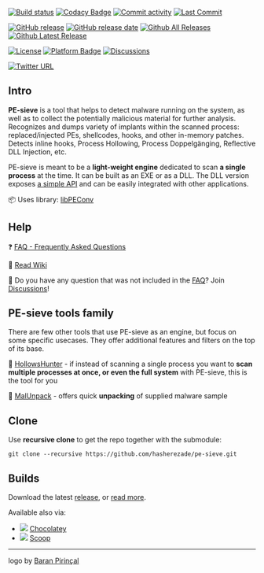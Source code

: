 <img src="./logo/PE-SIEVE_small.png" alt="">

[![Build status](https://ci.appveyor.com/api/projects/status/crlo8iyvi4bm80yp?svg=true)](https://ci.appveyor.com/project/hasherezade/pe-sieve)
[![Codacy Badge](https://api.codacy.com/project/badge/Grade/b75fd4d95bd94629879381241e4a7c02)](https://app.codacy.com/gh/hasherezade/pe-sieve/dashboard?branch=master)
[![Commit activity](https://img.shields.io/github/commit-activity/m/hasherezade/pe-sieve)](https://github.com/hasherezade/pe-sieve/commits)
[![Last Commit](https://img.shields.io/github/last-commit/hasherezade/pe-sieve/master)](https://github.com/hasherezade/pe-sieve/commits)

[![GitHub release](https://img.shields.io/github/release/hasherezade/pe-sieve.svg)](https://github.com/hasherezade/pe-sieve/releases)
[![GitHub release date](https://img.shields.io/github/release-date/hasherezade/pe-sieve?color=blue)](https://github.com/hasherezade/pe-sieve/releases)
[![Github All Releases](https://img.shields.io/github/downloads/hasherezade/pe-sieve/total.svg)](https://github.com/hasherezade/pe-sieve/releases)
[![Github Latest Release](https://img.shields.io/github/downloads/hasherezade/pe-sieve/latest/total.svg)](https://github.com/hasherezade/pe-sieve/releases)

[![License](https://img.shields.io/badge/License-BSD%202--Clause-blue.svg)](https://github.com/hasherezade/pe-sieve/blob/master/LICENSE)
[![Platform Badge](https://img.shields.io/badge/Windows-0078D6?logo=windows)](https://github.com/hasherezade/pe-sieve)
[![Discussions](https://img.shields.io/badge/Ask%20me-anything-1abc9c.svg)](https://github.com/hasherezade/pe-sieve/discussions)

[![Twitter URL](https://img.shields.io/twitter/url/http/shields.io.svg?style=social)](https://twitter.com/intent/tweet?original_referer=https://github.com/hasherezade/pe-sieve&text=%23PEsieve%3A+an+open-source+process+scanner%2C+detecting+and+dumping+malicious+implants:%20https://github.com/hasherezade/pe-sieve)

## Intro

<b>PE-sieve</b> is a tool that helps to detect malware running on the system, as well as to collect the potentially malicious material for further analysis. Recognizes and dumps variety of implants within the scanned process: replaced/injected PEs, shellcodes, hooks, and other in-memory patches.<br/>
Detects inline hooks, Process Hollowing, Process Doppelgänging, Reflective DLL Injection, etc.

PE-sieve is meant to be a **light-weight engine** dedicated to scan **a single process** at the time. It can be built as an EXE or as a DLL. The DLL version exposes [a simple API](https://github.com/hasherezade/pe-sieve/wiki/5.-API) and can be easily integrated with other applications.

📦 Uses library: [libPEConv](https://github.com/hasherezade/libpeconv.git)

## Help

❓ [FAQ - Frequently Asked Questions](https://github.com/hasherezade/pe-sieve/wiki/1.-FAQ)

📖 [Read Wiki](https://github.com/hasherezade/pe-sieve/wiki)

🤔 Do you have any question that was not included in the [FAQ](https://github.com/hasherezade/pe-sieve/wiki/1.-FAQ)? Join [Discussions](https://github.com/hasherezade/pe-sieve/discussions)!

## PE-sieve tools family

There are few other tools that use PE-sieve as an engine, but focus on some specific usecases. They offer additional features and filters on the top of its base.

📌 [HollowsHunter](https://github.com/hasherezade/hollows_hunter) - if instead of scanning a single process you want to **scan multiple processes at once, or even the full system** with PE-sieve, this is the tool for you

📌 [MalUnpack](https://github.com/hasherezade/mal_unpack) - offers quick **unpacking** of supplied malware sample

## Clone

Use **recursive clone** to get the repo together with the submodule:

```console
git clone --recursive https://github.com/hasherezade/pe-sieve.git
```

## Builds

Download the latest [release](https://github.com/hasherezade/pe-sieve/releases), or [read more](https://github.com/hasherezade/pe-sieve/wiki/1.-FAQ#how-to-get-it).

Available also via:
+  ![](https://community.chocolatey.org/favicon.ico) [Chocolatey](https://community.chocolatey.org/packages/pesieve)
+  ![](https://avatars.githubusercontent.com/u/16618068?s=15) [Scoop](https://scoop.sh/#/apps?q=pe-bear)

<hr/>

logo by [Baran Pirinçal](https://github.com/baranpirincal)
